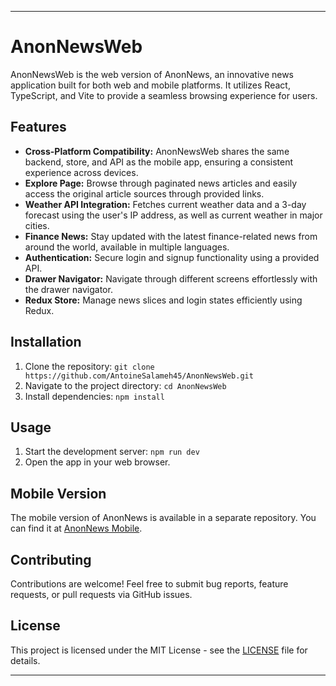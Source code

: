 ---

# AnonNewsWeb

AnonNewsWeb is the web version of AnonNews, an innovative news application built for both web and mobile platforms. It utilizes React, TypeScript, and Vite to provide a seamless browsing experience for users.

## Features

- **Cross-Platform Compatibility:** AnonNewsWeb shares the same backend, store, and API as the mobile app, ensuring a consistent experience across devices.
- **Explore Page:** Browse through paginated news articles and easily access the original article sources through provided links.
- **Weather API Integration:** Fetches current weather data and a 3-day forecast using the user's IP address, as well as current weather in major cities.
- **Finance News:** Stay updated with the latest finance-related news from around the world, available in multiple languages.
- **Authentication:** Secure login and signup functionality using a provided API.
- **Drawer Navigator:** Navigate through different screens effortlessly with the drawer navigator.
- **Redux Store:** Manage news slices and login states efficiently using Redux.

## Installation

1. Clone the repository: `git clone https://github.com/AntoineSalameh45/AnonNewsWeb.git`
2. Navigate to the project directory: `cd AnonNewsWeb`
3. Install dependencies: `npm install`

## Usage

1. Start the development server: `npm run dev`
2. Open the app in your web browser.

## Mobile Version

The mobile version of AnonNews is available in a separate repository. You can find it at [AnonNews Mobile](https://github.com/AntoineSalameh45/AnonNews.git).

## Contributing

Contributions are welcome! Feel free to submit bug reports, feature requests, or pull requests via GitHub issues.

## License

This project is licensed under the MIT License - see the [LICENSE](LICENSE) file for details.

---